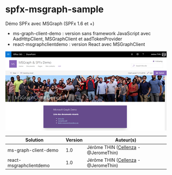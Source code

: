 # spfx-msgraph-sample
Démo SPFx avec MSGraph (SPFx 1.6 et +)
* ms-graph-client-demo : version sans framework JavaScript avec AadHttpClient, MSGraphClient et aadTokenProvider
* react-msgraphclientdemo : version React avec MSGraphClient

![Aperçu de la web part](./SPFx_WebPart_Preview.PNG)

Solution|Version|Auteur(s)
--------|---------|---------
ms-graph-client-demo|1.0|Jérôme THIN ([Cellenza](https://github.com/Cellenza) - @JeromeThin)
react-msgraphclientdemo|1.0|Jérôme THIN ([Cellenza](https://github.com/Cellenza) - @JeromeThin)